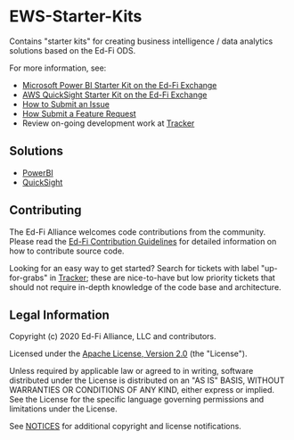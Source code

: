# EWS-Starter-Kits

Contains "starter kits" for creating business intelligence / data analytics solutions based on the Ed-Fi ODS.

For more information, see:

* [Microsoft Power BI Starter Kit on the Ed-Fi Exchange](https://techdocs.ed-fi.org/pages/viewpage.action?pageId=68061112)
* [AWS QuickSight Starter Kit on the Ed-Fi Exchange](https://techdocs.ed-fi.org/display/EXCHANGE/AWS+QuickSight+Starter+Kit)
* [How to Submit an Issue](https://techdocs.ed-fi.org/display/ETKB/How+To%3A+Submit+an+Issue)
* [How Submit a Feature Request](https://techdocs.ed-fi.org/display/ETKB/How+To%3A+Submit+a+Feature+Request)
* Review on-going development work at [Tracker](https://tracker.ed-fi.org/browse/EXC)

## Solutions

* [PowerBI](PowerBI/readme.md)
* [QuickSight](QuickSight/readme.md)

## Contributing

The Ed-Fi Alliance welcomes code contributions from the community. Please read
the [Ed-Fi Contribution
Guidelines](https://techdocs.ed-fi.org/display/ETKB/Code+Contribution+Guidelines)
for detailed information on how to contribute source code.

Looking for an easy way to get started? Search for tickets with label
"up-for-grabs" in [Tracker](https://tracker.ed-fi.org/browse/EXC);
these are nice-to-have but low priority tickets that should not
require in-depth knowledge of the code base and architecture.

## Legal Information

Copyright (c) 2020 Ed-Fi Alliance, LLC and contributors.

Licensed under the [Apache License, Version 2.0](LICENSE) (the "License").

Unless required by applicable law or agreed to in writing, software
distributed under the License is distributed on an "AS IS" BASIS,
WITHOUT WARRANTIES OR CONDITIONS OF ANY KIND, either express or implied.
See the License for the specific language governing permissions and
limitations under the License.

See [NOTICES](NOTICES.md) for additional copyright and license notifications.